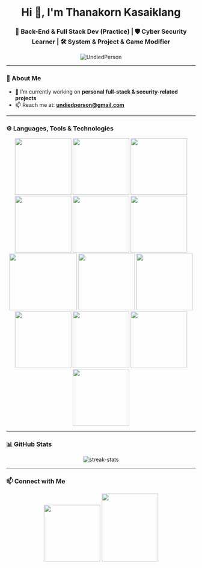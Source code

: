 <h1 align="center">Hi 👋, I'm Thanakorn Kasaiklang</h1>
<h3 align="center">🔧 Back-End & Full Stack Dev (Practice) | 🛡️ Cyber Security Learner | 🛠️ System & Project & Game Modifier</h3>

<p align="center">
  <img src="https://komarev.com/ghpvc/?username=UndiedPerson&label=Profile%20views&color=0e75b6&style=flat" alt="UndiedPerson" />
</p>

---

### 🚀 About Me

- 🔭 I’m currently working on **personal full-stack & security-related projects**  
- 📫 Reach me at: **undiedperson@gmail.com**

---

### ⚙️ Languages, Tools & Technologies

<p align="center">
  <img src="https://img.icons8.com/?size=100&id=101665&format=png&color=000000" width="150" height="150"/>
  <img src="https://img.icons8.com/?size=100&id=38792&format=png&color=000000" width="150" height="150"/>
  <img src="https://github.com/user-attachments/assets/23278218-9bd0-47b9-97bb-d631375bc0e8" width="150" height="150"">
  <br/>
  <img src="https://img.icons8.com/?size=100&id=D2Hi2VkJSi33&format=png&color=000000" width="150" height="150"/>
  <img src="https://img.icons8.com/?size=100&id=YjeKwnSQIBUq&format=png&color=000000" width="150" height="150"/>
  <img src="https://img.icons8.com/?size=100&id=13679&format=png&color=000000" width="150" height="150"/>
<!--   <img src="https://img.icons8.com/?size=100&id=0FC8MqL9J16f&format=png&color=000000" width="150" height="150"/> -->
  <img src="https://img.icons8.com/?size=100&id=Xf1sHBmY73hA&format=png&color=000000" width="180" height="150"/>
  <img src="https://img.icons8.com/?size=100&id=13441&format=png&color=000000" width="150" height="150""/>
  <img src= "https://img.icons8.com/?size=100&id=8kgqBk4Qgj9P&format=png&color=000000" width="150" height="150"/>
<!--   <img src="https://img.shields.io/badge/C-00599C?logo=c&logoColor=white" /> -->
<!--   <img src="https://img.shields.io/badge/C%23-239120?logo=csharp&logoColor=white" /> -->
  <br/>
  <img src="https://img.icons8.com/?size=100&id=40670&format=png&color=000000" width="150" height="150"/>
  <img src="https://img.icons8.com/?size=100&id=asWSSTBrDlTW&format=png&color=000000" width="150" height="150"/>
  <img src="https://img.icons8.com/?size=100&id=J6KcaRLsTgpZ&format=png&color=000000" width="150" height="150"/>
  <img src="https://cdn.brandfetch.io/iddQCDuFIW/w/400/h/400/theme/dark/icon.png?c=1bxid64Mup7aczewSAYMX&t=1744345016328" width="150" height="150"/>
</p>

---

### 📊 GitHub Stats

<p align="center">
  <img src="https://github-readme-streak-stats.herokuapp.com/?user=UndiedPerson&theme=radical" alt="streak-stats"/>
</p>

---

### 📫 Connect with Me

<p align="center">
  <a href="mailto:undiedperson@gmail.com"><img src= "https://img.icons8.com/?size=100&id=P7UIlhbpWzZm&format=png&color=000000" width="150" height="150"/></a>
  <a href="https://linkedin.com/in/thanakorn-kasaiklang-4a63472a4" target="_blank"><img src="https://img.shields.io/badge/LinkedIn-0A66C2?logo=linkedin&logoColor=white" width="150" height="180"/></a>
</p>
